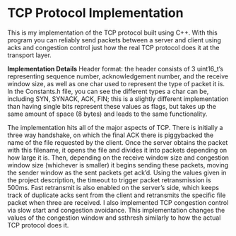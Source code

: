 # TCP Protocol Implementation
This is my implementation of the TCP protocol built using C++. With this program you can reliably send packets between a server and client using acks and congestion control just how the real TCP protocol does it at the transport layer.

**Implementation Details**
Header format: the header consists of 3 uint16_t’s representing sequence number, acknowledgement number, and the receive window size, as well as one char used to represent the type of packet it is. In the Constants.h file, you can see the different types a char can be, including SYN, SYNACK, ACK, FIN; this is a slightly different implementation than having single bits represent these values as flags, but takes up the same amount of space (8 bytes) and leads to the same functionality.

The implementation hits all of the major aspects of TCP. There is initially a three way handshake, on which the final ACK there is piggybacked the name of the file requested by the client. Once the server obtains the packet with this filename, it opens the file and divides it into packets depending on how large it is. Then, depending on the receive window size and congestion window size (whichever is smaller) it begins sending these packets, moving the sender window as the sent packets get ack’d. Using the values given in the project description, the timeout to trigger packet retransmission is 500ms. Fast retransmit is also enabled on the server’s side, which keeps track of duplicate acks sent from the client and retransmits the specific file packet when three are received. I also implemented TCP congestion control via slow start and congestion avoidance. This implementation changes the values of the congestion window and ssthresh similarly to how the actual TCP protocol does it.
